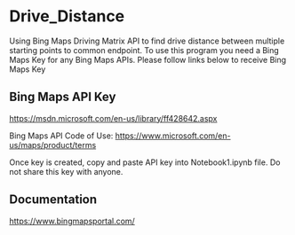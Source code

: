 # Drive_Distance
Using Bing Maps Driving Matrix API to find drive distance between multiple starting points to common endpoint.
To use this program you need a Bing Maps Key for any Bing Maps APIs.
Please follow links below to receive Bing Maps Key

## Bing Maps API Key
https://msdn.microsoft.com/en-us/library/ff428642.aspx

Bing Maps API Code of Use:
https://www.microsoft.com/en-us/maps/product/terms

Once key is created, copy and paste API key into Notebook1.ipynb file. Do not share this key with anyone.

## Documentation
https://www.bingmapsportal.com/
